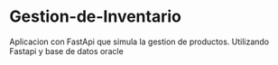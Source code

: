 # Gestion-de-Inventario
Aplicacion con FastApi que simula la gestion de productos. Utilizando Fastapi y base de datos oracle
